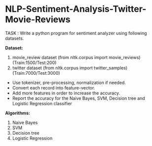 # NLP-Sentiment-Analysis-Twitter-Movie-Reviews
TASK : Write a python program for sentiment analyzer using following datasets.

**Dataset:**
 1. movie_review dataset (from nltk.corpus import movie_reviews)(Train:1500/Test:200) 
 2. twitter dataset (from nltk.corpus import twitter_samples)(Train:7000/Test:3000)  
 
* Use tokenizer, pre-processing, normalization if needed.
* Convert each record into feature-vector.
* Add more features in order to increase the accuracy.
* Report the accuracy for the Naive Bayes, SVM, Decision tree and Logistic Regression classifier  
 
**Algorithms:**
1. Naive Bayes
2. SVM
3. Decision tree
4. Logistic Regression

   	
